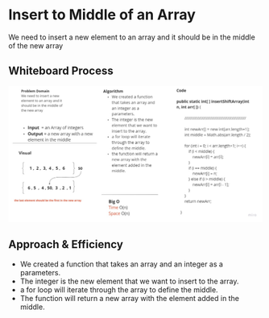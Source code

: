 # Insert to Middle of an Array

We need to insert a new element to an array and it should be in the middle of the new array

## Whiteboard Process

![insert](https://github.com/Emam96/data-structures-and-algorithms-401/blob/array-insert-shift/assests/cc2.jpg?raw=true)

## Approach & Efficiency

* We created a function that takes an array and an integer as a parameters.
* The integer is the new element that we want to insert to the array.
* a for loop will iterate through the array to define the middle.
* The function will return a new array with the element added in the middle.